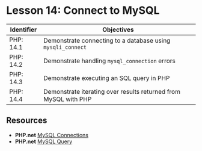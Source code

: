 # Lesson 14: Connect to MySQL

Identifier   | Objectives
-------------|------------
PHP: 14.1    | Demonstrate connecting to a database using `mysqli_connect`
PHP: 14.2    | Demonstrate handling `mysql_connection` errors
PHP: 14.3    | Demonstrate executing an SQL query in PHP
PHP: 14.4    | Demonstrate iterating over results returned from MySQL with PHP

## Resources
- __PHP.net__ [MySQL Connections](http://php.net/manual/en/mysqli.quickstart.connections.php)
- __PHP.net__ [MySQL Query](http://php.net/manual/en/mysqli.query.php)